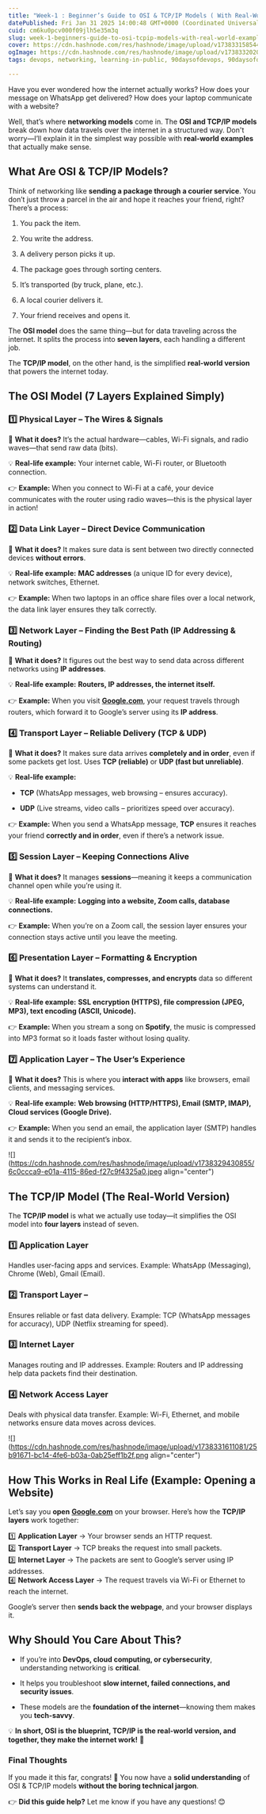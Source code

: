 ```yaml
---
title: "Week-1 : Beginner’s Guide to OSI & TCP/IP Models ( With Real-World Examples )"
datePublished: Fri Jan 31 2025 14:00:48 GMT+0000 (Coordinated Universal Time)
cuid: cm6ku0pcv000f09jlh5e35m3q
slug: week-1-beginners-guide-to-osi-tcpip-models-with-real-world-examples
cover: https://cdn.hashnode.com/res/hashnode/image/upload/v1738331585447/3ef89530-8308-4b5a-9db5-3762f37c478e.jpeg
ogImage: https://cdn.hashnode.com/res/hashnode/image/upload/v1738332020190/f63a915e-cf82-4ba3-8796-76c5b6adff4c.jpeg
tags: devops, networking, learning-in-public, 90daysofdevops, 90daysofdevops-chanllenge, tws

---
```


Have you ever wondered how the internet actually works? How does your message on WhatsApp get delivered? How does your laptop communicate with a website?

Well, that’s where **networking models** come in. The **OSI and TCP/IP models** break down how data travels over the internet in a structured way. Don't worry—I’ll explain it in the simplest way possible with **real-world examples** that actually make sense.

## What Are OSI & TCP/IP Models?

Think of networking like **sending a package through a courier service**. You don’t just throw a parcel in the air and hope it reaches your friend, right? There’s a process:

1. You pack the item.
    
2. You write the address.
    
3. A delivery person picks it up.
    
4. The package goes through sorting centers.
    
5. It’s transported (by truck, plane, etc.).
    
6. A local courier delivers it.
    
7. Your friend receives and opens it.
    

The **OSI model** does the same thing—but for data traveling across the internet. It splits the process into **seven layers**, each handling a different job.

The **TCP/IP model**, on the other hand, is the simplified **real-world version** that powers the internet today.

## The OSI Model (7 Layers Explained Simply)

### **1️⃣ Physical Layer – The Wires & Signals**

📌 **What it does?** It’s the actual hardware—cables, Wi-Fi signals, and radio waves—that send raw data (bits).

💡 **Real-life example:** Your internet cable, Wi-Fi router, or Bluetooth connection.

👉 **Example:** When you connect to Wi-Fi at a café, your device communicates with the router using radio waves—this is the physical layer in action!

### **2️⃣ Data Link Layer – Direct Device Communication**

📌 **What it does?** It makes sure data is sent between two directly connected devices **without errors**.

💡 **Real-life example:** **MAC addresses** (a unique ID for every device), network switches, Ethernet.

👉 **Example:** When two laptops in an office share files over a local network, the data link layer ensures they talk correctly.

### **3️⃣ Network Layer – Finding the Best Path (IP Addressing & Routing)**

📌 **What it does?** It figures out the best way to send data across different networks using **IP addresses**.

💡 **Real-life example:** **Routers, IP addresses, the internet itself.**

👉 **Example:** When you visit [**Google.com**](http://Google.com), your request travels through routers, which forward it to Google’s server using its **IP address**.

### **4️⃣ Transport Layer – Reliable Delivery (TCP & UDP)**

📌 **What it does?** It makes sure data arrives **completely and in order**, even if some packets get lost. Uses **TCP (reliable)** or **UDP (fast but unreliable)**.

💡 **Real-life example:**

* **TCP** (WhatsApp messages, web browsing – ensures accuracy).
    
* **UDP** (Live streams, video calls – prioritizes speed over accuracy).
    

👉 **Example:** When you send a WhatsApp message, **TCP** ensures it reaches your friend **correctly and in order**, even if there’s a network issue.

### **5️⃣ Session Layer – Keeping Connections Alive**

📌 **What it does?** It manages **sessions**—meaning it keeps a communication channel open while you’re using it.

💡 **Real-life example:** **Logging into a website, Zoom calls, database connections.**

👉 **Example:** When you’re on a Zoom call, the session layer ensures your connection stays active until you leave the meeting.

### **6️⃣ Presentation Layer – Formatting & Encryption**

📌 **What it does?** It **translates, compresses, and encrypts** data so different systems can understand it.

💡 **Real-life example:** **SSL encryption (HTTPS), file compression (JPEG, MP3), text encoding (ASCII, Unicode).**

👉 **Example:** When you stream a song on **Spotify**, the music is compressed into MP3 format so it loads faster without losing quality.

### **7️⃣ Application Layer – The User’s Experience**

📌 **What it does?** This is where you **interact with apps** like browsers, email clients, and messaging services.

💡 **Real-life example:** **Web browsing (HTTP/HTTPS), Email (SMTP, IMAP), Cloud services (Google Drive).**

👉 **Example:** When you send an email, the application layer (SMTP) handles it and sends it to the recipient’s inbox.

![](https://cdn.hashnode.com/res/hashnode/image/upload/v1738329430855/6c0ccca9-e01a-4115-86ed-f27c9f4325a0.jpeg align="center")

## **The TCP/IP Model (The Real-World Version)**

The **TCP/IP model** is what we actually use today—it simplifies the OSI model into **four layers** instead of seven.

### 1️⃣ **Application Layer**

Handles user-facing apps and services. Example: WhatsApp (Messaging), Chrome (Web), Gmail (Email).

### 2️⃣ **Transport Layer** –

Ensures reliable or fast data delivery. Example: TCP (WhatsApp messages for accuracy), UDP (Netflix streaming for speed).

### 3️⃣ **Internet Layer**

Manages routing and IP addresses. Example: Routers and IP addressing help data packets find their destination.

### 4️⃣ **Network Access Layer**

Deals with physical data transfer. Example: Wi-Fi, Ethernet, and mobile networks ensure data moves across devices.

![](https://cdn.hashnode.com/res/hashnode/image/upload/v1738331611081/25b91671-bc14-4fe6-b03a-0ab25eff1b2f.png align="center")

## **How This Works in Real Life (Example: Opening a Website)**

Let’s say you **open** [**Google.com**](http://Google.com) on your browser. Here’s how the **TCP/IP layers** work together:

1️⃣ **Application Layer** → Your browser sends an HTTP request.  
2️⃣ **Transport Layer** → TCP breaks the request into small packets.  
3️⃣ **Internet Layer** → The packets are sent to Google’s server using IP addresses.  
4️⃣ **Network Access Layer** → The request travels via Wi-Fi or Ethernet to reach the internet.

Google’s server then **sends back the webpage**, and your browser displays it.

## Why Should You Care About This?

* If you’re into **DevOps, cloud computing, or cybersecurity**, understanding networking is **critical**.
    
* It helps you troubleshoot **slow internet, failed connections, and security issues**.
    
* These models are the **foundation of the internet**—knowing them makes you **tech-savvy**.
    

💡 **In short, OSI is the blueprint, TCP/IP is the real-world version, and together, they make the internet work!** 🚀

### **Final Thoughts**

If you made it this far, congrats! 🎉 You now have a **solid understanding** of OSI & TCP/IP models **without the boring technical jargon**.

👉 **Did this guide help?** Let me know if you have any questions! 😊
